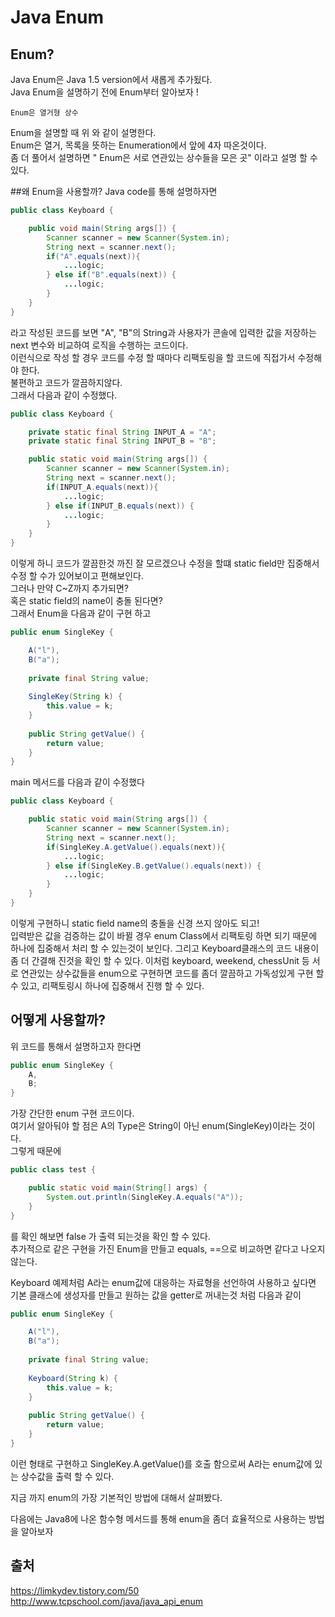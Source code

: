# Java Enum

## Enum?
Java Enum은 Java 1.5 version에서 새롭게 추가됬다.  
Java Enum을 설명하기 전에 Enum부터 알아보자 !  

```
Enum은 열거형 상수 
```
Enum을 설명할 때 위 와 같이 설명한다.  
Enum은 열거, 목록을 뜻하는 Enumeration에서 앞에 4자 따온것이다.  
좀 더 풀어서 설명하면 " Enum은 서로 연관있는 상수들을 모은 곳" 이라고 설명 할 수 있다.  

##왜 Enum을 사용할까?
Java code를 통해 설명하자면  
```java
public class Keyboard {

    public void main(String args[]) {
        Scanner scanner = new Scanner(System.in);
        String next = scanner.next();
        if("A".equals(next)){
            ...logic;
        } else if("B".equals(next)) {
            ...logic;
        }
    }
}
```
라고 작성된 코드를 보면 "A", "B"의 String과 사용자가 콘솔에 입력한 값을 저장하는 next 변수와 비교하여 로직을 수행하는 코드이다.  
이런식으로 작성 할 경우 코드를 수정 할 때마다 리팩토링을 할 코드에 직접가서 수정해야 한다.  
불편하고 코드가 깔끔하지않다.  
그래서 다음과 같이 수정했다.  

```java
public class Keyboard {

    private static final String INPUT_A = "A";
    private static final String INPUT_B = "B";

    public static void main(String args[]) {
        Scanner scanner = new Scanner(System.in);
        String next = scanner.next();
        if(INPUT_A.equals(next)){
            ...logic;
        } else if(INPUT_B.equals(next)) {
            ...logic;
        }
    }
}
```
이렇게 하니 코드가 깔끔한것 까진 잘 모르겠으나 수정을 할떄 static field만 집중해서 수정 할 수가 있어보이고 편해보인다.  
그러나 만약 C~Z까지 추가되면?  
혹은 static field의 name이 충돌 된다면?  
그래서 Enum을 다음과 같이 구현 하고  
```java
public enum SingleKey {

    A("l"),
    B("a");
        
    private final String value;
        
    SingleKey(String k) {
        this.value = k;
    }
        
    public String getValue() {
        return value;
    }
}
```

main 메서드를 다음과 같이 수정했다
```java
public class Keyboard {

    public static void main(String args[]) {
        Scanner scanner = new Scanner(System.in);
        String next = scanner.next();
        if(SingleKey.A.getValue().equals(next)){
            ...logic;
        } else if(SingleKey.B.getValue().equals(next)) {
            ...logic;
        }
    }
}
```
이렇게 구현하니 static field name의 충돌을 신경 쓰지 않아도 되고!  
입력받은 값을 검증하는 값이 바뀔 경우 enum Class에서 리팩토링 하면 되기 때문에 하나에 집중해서 처리 할 수 있는것이 보인다.
그리고 Keyboard클래스의 코드 내용이 좀 더 간결해 진것을 확인 할 수 있다.
이처럼 keyboard, weekend, chessUnit 등 서로 연관있는 상수값들을 enum으로 구현하면 코드를 좀더 깔끔하고 가독성있게 구현 할 수 있고,
리팩토링시 하나에 집중해서 진행 할 수 있다.

## 어떻게 사용할까?
위 코드를 통해서 설명하고자 한다면  
```java
public enum SingleKey {
    A,
    B;
}
```
가장 간단한 enum 구현 코드이다.  
여기서 알아둬야 할 점은 A의 Type은 String이 아닌 enum(SingleKey)이라는 것이다.  
그렇게 때문에  
```java
public class test {

    public static void main(String[] args) {
        System.out.println(SingleKey.A.equals("A"));
    }
}
```
를 확인 해보면 false 가 출력 되는것을 확인 할 수 있다.  
추가적으로 같은 구현을 가진 Enum을 만들고 equals, ==으로 비교하면 같다고 나오지 않는다.  

Keyboard 예제처럼 A라는 enum값에 대응하는 자료형을 선언하여 사용하고 싶다면  
기본 클래스에 생성자를 만들고 원하는 값을 getter로 꺼내는것 처럼 다음과 같이  
```java
public enum SingleKey {

    A("l"),
    B("a");
        
    private final String value;
        
    Keyboard(String k) {
        this.value = k;
    }
        
    public String getValue() {
        return value;
    }
}
```
이런 형태로 구현하고 SingleKey.A.getValue()를 호출 함으로써 A라는 enum값에 있는 상수값을 출력 할 수 있다.

지금 까지 enum의 가장 기본적인 방법에 대해서 살펴봤다.

다음에는 Java8에 나온 함수형 메서드를 통해 enum을 좀더 효율적으로 사용하는 방법을 알아보자
## 출처
https://limkydev.tistory.com/50  
http://www.tcpschool.com/java/java_api_enum